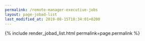 ```yaml
---
permalink: /remote-manager-executive-jobs
layout: page-jobad-list
last_modified_at: 2019-08-15T18:34:01+0200
---
```

{% include render_jobad_list.html permalink=page.permalink %}
